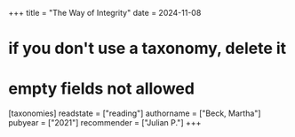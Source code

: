 +++
title = "The Way of Integrity"
date = 2024-11-08
# if you don't use a taxonomy, delete it
# empty fields not allowed
[taxonomies]
  readstate = ["reading"]
  authorname = ["Beck, Martha"]
  pubyear = ["2021"]
  recommender = ["Julian P."]
+++


